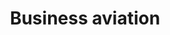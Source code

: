 ---
title: Business aviation
longTitle: 'Business aviation'
tags:
- gccommon
usedFor:
- "[[Civil aviation]]"
---